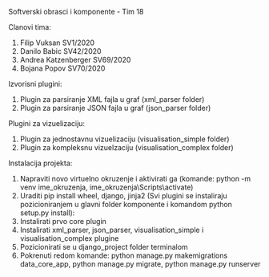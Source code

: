 Softverski obrasci i komponente - Tim 18

Clanovi tima:
1. Filip Vuksan SV1/2020
2. Danilo Babic SV42/2020
3. Andrea Katzenberger SV69/2020
4. Bojana Popov SV70/2020

Izvorisni plugini:
1. Plugin za parsiranje XML fajla u graf (xml_parser folder)
2. Plugin za parsiranje JSON fajla u graf (json_parser folder)

Plugini za vizuelizaciju:
1. Plugin za jednostavnu vizuelizaciju (visualisation_simple folder)
2. Plugin za kompleksnu vizuelzaciju (visualisation_complex folder)

Instalacija projekta:
1. Napraviti novo virtuelno okruzenje i aktivirati ga (komande: python -m venv ime_okruzenja, 
ime_okruzenja\Scripts\activate)
3. Uraditi pip install wheel, django, jinja2
(Svi plugini se instaliraju pozicioniranjem u glavni folder komponente i komandom python setup.py install):
4. Instalirati prvo core plugin
5. Instalirati xml_parser, json_parser, visualisation_simple i visualisation_complex plugine
3. Pozicionirati se u django_project folder terminalom
4. Pokrenuti redom komande:
               python manage.py makemigrations data_core_app,
               python manage.py migrate,
               python manage.py runserver


